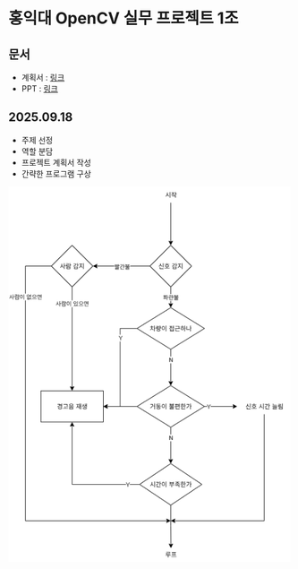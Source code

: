 # 홍익대 OpenCV 실무 프로젝트 1조
## 문서
* 계획서 : [링크](https://docs.google.com/document/d/18R3eeF_AJIPWrHmkONuViD_FoFXy8LPV/edit)
* PPT : [링크](https://docs.google.com/presentation/d/1q-a8FOxoGX1aSD66FCKSfEmWfIR9d9YC-bG86JSy4Yk/edit?usp=sharing)
## 2025.09.18
* 주제 선정
* 역할 분담
* 프로젝트 계획서 작성
* 간략한 프로그램 구상
  
![순서도](img/순서도.png)